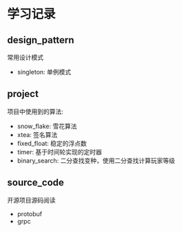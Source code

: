 # 学习记录

## design_pattern
常用设计模式
- singleton: 单例模式


## project
项目中使用到的算法:

- snow_flake: 雪花算法
- xtea: 签名算法
- fixed_float: 稳定的浮点数
- timer: 基于时间轮实现的定时器
- binary_search: 二分查找变种，使用二分查找计算玩家等级

## source_code
开源项目源码阅读

- protobuf
- grpc
